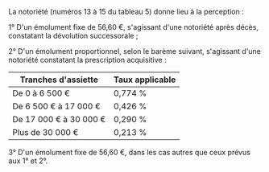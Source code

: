 La notoriété (numéros 13 à 15 du tableau 5) donne lieu à la perception :

1° D'un émolument fixe de 56,60 €, s'agissant d'une notoriété après décès, constatant la dévolution successorale ;

2° D'un émolument proportionnel, selon le barème suivant, s'agissant d'une notoriété constatant la prescription acquisitive :

| Tranches d'assiette | Taux applicable |
| --- | --- |
| De 0 à 6 500 € | 0,774 % |
| De 6 500 € à 17 000 € | 0,426 % |
| De 17 000 € à 30 000 € | 0,290 % |
| Plus de 30 000 € | 0,213 % |

3° D'un émolument fixe de 56,60 €, dans les cas autres que ceux prévus aux 1° et 2°.

